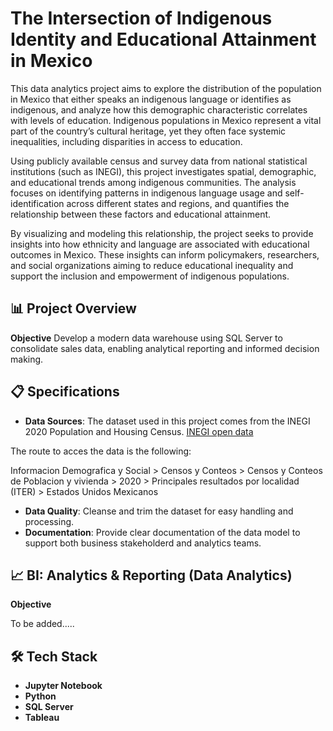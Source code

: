 # The Intersection of Indigenous Identity and Educational Attainment in Mexico

This data analytics project aims to explore the distribution of the population in Mexico that either speaks an indigenous language or identifies 
as indigenous, and analyze how this demographic characteristic correlates with levels of education. Indigenous populations in Mexico represent a 
vital part of the country’s cultural heritage, yet they often face systemic inequalities, including disparities in access to education.

Using publicly available census and survey data from national statistical institutions (such as INEGI), this project investigates spatial, 
demographic, and educational trends among indigenous communities. The analysis focuses on identifying patterns in indigenous language usage 
and self-identification across different states and regions, and quantifies the relationship between these factors and educational attainment.

By visualizing and modeling this relationship, the project seeks to provide insights into how ethnicity and language are associated with educational 
outcomes in Mexico. These insights can inform policymakers, researchers, and social organizations aiming to reduce educational inequality and support 
the inclusion and empowerment of indigenous populations.

## 📊 Project Overview
**Objective** 
Develop a modern data warehouse using SQL Server to consolidate sales data, enabling analytical reporting and informed decision making.

## 📋 Specifications

* **Data Sources**: The dataset used in this project comes from the INEGI 2020 Population and Housing Census.
[INEGI open data](https://www.inegi.org.mx/datosabiertos/)

The route to acces the data is the following:

Informacion Demografica y Social > Censos y Conteos > Censos y Conteos de Poblacion y vivienda >
2020 > Principales resultados por localidad (ITER) > Estados Unidos Mexicanos

* **Data Quality**: Cleanse and trim the dataset for easy handling and processing.
* **Documentation**: Provide clear documentation of the data model to support both business stakeholderd and analytics teams.

## 📈 BI: Analytics & Reporting (Data Analytics)
**Objective**  

To be added.....

## 🛠️ Tech Stack

* **Jupyter Notebook**  
* **Python** 
* **SQL Server**  
* **Tableau**  



